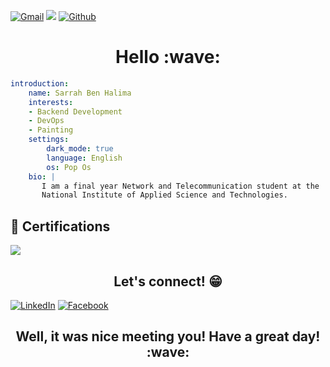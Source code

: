[![Gmail](https://img.shields.io/badge/-sarrah.ben.halima-c14438?style=flat&logo=Gmail&logoColor=white)](mailto:sarrah.benhalima@insat.ucar.tn) [![](https://visitcount.itsvg.in/api?id=sarwirr&icon=5&color=1)](https://visitcount.itsvg.in) [![Github](https://img.shields.io/github/followers/sarwirr?label=Follow&style=social)](https://github.com/sarwirr) 

<h1 align="center">
    <b>Hello :wave:</b>
</h1>

``` yaml
introduction:
    name: Sarrah Ben Halima
    interests:
    - Backend Development
    - DevOps
    - Painting
    settings:
        dark_mode: true
        language: English
        os: Pop Os
    bio: |
       I am a final year Network and Telecommunication student at the
       National Institute of Applied Science and Technologies.     
```


## 🎉 Certifications
<a href="https://www.credly.com/badges/9cbc46c0-171a-47fe-ac2d-cbfc9b5ffd32/public_url"><img src="https://d1.awsstatic.com/certification/badges/AWS-Certified-Developer-Associate_badge_150x150.a8973e238efb2d1b0b24f5282e1ad87eb554e6ef.png"></a>


<h2 align="center">
    <b>Let's connect! 😁</b>
</h2>

[![LinkedIn](https://img.shields.io/badge/LinkedIn-%230077B5.svg?logo=linkedin&logoColor=white)](https://www.linkedin.com/in/sarrah-ben-halima-94509b228/) 
[![Facebook](https://img.shields.io/badge/Facebook-%231877F2.svg?logo=Facebook&logoColor=white)](https://www.facebook.com/sarwirr/)


<h2 align="center">
    <b>Well, it was nice meeting you! Have a great day! :wave:	
</h2>
